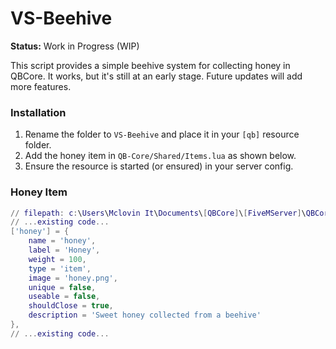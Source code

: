 # VS-Beehive

**Status:** Work in Progress (WIP)

This script provides a simple beehive system for collecting honey in QBCore. It works, but it's still at an early stage. Future updates will add more features.

### Installation
1. Rename the folder to `VS-Beehive` and place it in your `[qb]` resource folder.
2. Add the honey item in `QB-Core/Shared/Items.lua` as shown below.
3. Ensure the resource is started (or ensured) in your server config.

### Honey Item
```lua
// filepath: c:\Users\Mclovin It\Documents\[QBCore]\[FiveMServer]\QBCore\Shared\Items.lua
// ...existing code...
['honey'] = { 
    name = 'honey', 
    label = 'Honey', 
    weight = 100, 
    type = 'item', 
    image = 'honey.png', 
    unique = false, 
    useable = false, 
    shouldClose = true, 
    description = 'Sweet honey collected from a beehive' 
},
// ...existing code...
